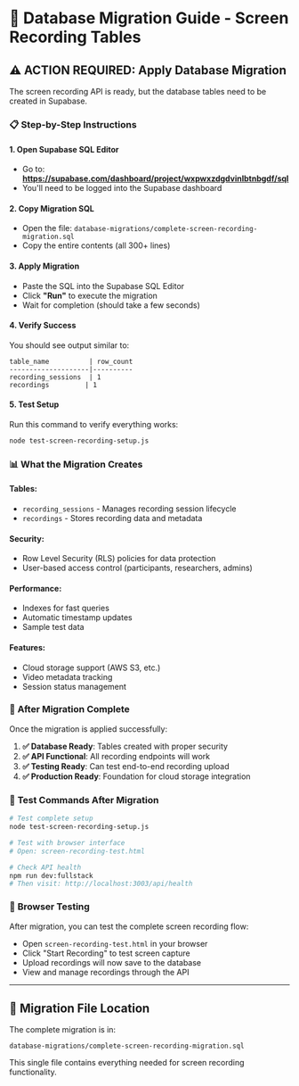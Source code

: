 # 🚀 Database Migration Guide - Screen Recording Tables

## ⚠️ ACTION REQUIRED: Apply Database Migration

The screen recording API is ready, but the database tables need to be created in Supabase.

### 📋 **Step-by-Step Instructions**

#### **1. Open Supabase SQL Editor**
- Go to: **https://supabase.com/dashboard/project/wxpwxzdgdvinlbtnbgdf/sql**
- You'll need to be logged into the Supabase dashboard

#### **2. Copy Migration SQL**
- Open the file: `database-migrations/complete-screen-recording-migration.sql`
- Copy the entire contents (all 300+ lines)

#### **3. Apply Migration**
- Paste the SQL into the Supabase SQL Editor
- Click **"Run"** to execute the migration
- Wait for completion (should take a few seconds)

#### **4. Verify Success**
You should see output similar to:
```
table_name          | row_count
--------------------|----------
recording_sessions  | 1
recordings         | 1
```

#### **5. Test Setup**
Run this command to verify everything works:
```bash
node test-screen-recording-setup.js
```

### 📊 **What the Migration Creates**

#### **Tables:**
- `recording_sessions` - Manages recording session lifecycle
- `recordings` - Stores recording data and metadata

#### **Security:**
- Row Level Security (RLS) policies for data protection
- User-based access control (participants, researchers, admins)

#### **Performance:**
- Indexes for fast queries
- Automatic timestamp updates
- Sample test data

#### **Features:**
- Cloud storage support (AWS S3, etc.)
- Video metadata tracking
- Session status management

### 🎯 **After Migration Complete**

Once the migration is applied successfully:

1. **✅ Database Ready**: Tables created with proper security
2. **✅ API Functional**: All recording endpoints will work
3. **✅ Testing Ready**: Can test end-to-end recording upload
4. **✅ Production Ready**: Foundation for cloud storage integration

### 🧪 **Test Commands After Migration**

```bash
# Test complete setup
node test-screen-recording-setup.js

# Test with browser interface
# Open: screen-recording-test.html

# Check API health
npm run dev:fullstack
# Then visit: http://localhost:3003/api/health
```

### 📱 **Browser Testing**

After migration, you can test the complete screen recording flow:
- Open `screen-recording-test.html` in your browser
- Click "Start Recording" to test screen capture
- Upload recordings will now save to the database
- View and manage recordings through the API

---

## 🔧 **Migration File Location**

The complete migration is in:
```
database-migrations/complete-screen-recording-migration.sql
```

This single file contains everything needed for screen recording functionality.
